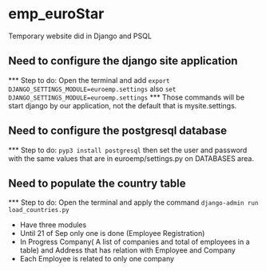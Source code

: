 # emp_euroStar
Temporary website did in Django and PSQL

 ## Need to configure the django site application
 *** Step to do: Open the terminal and add ```export DJANGO_SETTINGS_MODULE=euroemp.settings``` also ```set DJANGO_SETTINGS_MODULE=euroemp.settings``` ***
Those commands will be start django by our application, not the default that is mysite.settings.

## Need to configure the postgresql database
*** Step to do: ```pyp3 install postgresql``` then set the user and password with the same values that are in euroemp/settings.py on DATABASES area.

## Need to populate the country table
*** Step to do: Open the terminal and apply the command ```django-admin run load_countries.py```

 - Have three modules
 - Until 21 of Sep only one is done (Employee Registration)
 - In Progress Company( A list of companies and total of employees in a table) and Address that has relation with Employee and Company
 - Each Employee is related to only one company

